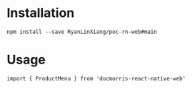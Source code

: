 # Installation

`npm install --save RyanLinXiang/poc-rn-web#main`

# Usage

`import { ProductMenu } from 'docmorris-react-native-web'`


